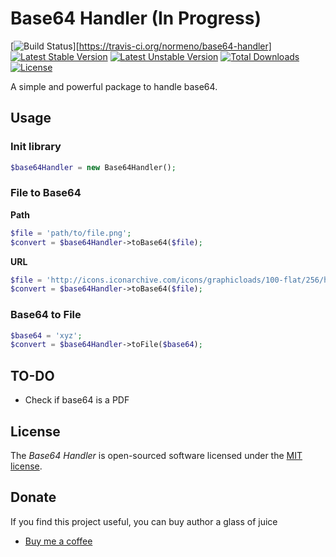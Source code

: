 # Base64 Handler (In Progress)

[![Build Status](https://travis-ci.org/normeno/base64-handler.svg?branch=master)][https://travis-ci.org/normeno/base64-handler]
[![Latest Stable Version](https://poser.pugx.org/normeno/base64-handler/v/stable)](https://packagist.org/packages/normeno/base64-handler)
[![Latest Unstable Version](https://poser.pugx.org/normeno/base64-handler/v/unstable)](https://packagist.org/packages/normeno/base64-handler)
[![Total Downloads](https://poser.pugx.org/normeno/base64-handler/downloads)](https://packagist.org/packages/normeno/base64-handler)
[![License](https://poser.pugx.org/normeno/base64-handler/license)](https://packagist.org/packages/normeno/base64-handler)

A simple and powerful package to handle base64.

## Usage

### Init library

```php
$base64Handler = new Base64Handler();
```

### File to Base64

**Path**

```php
$file = 'path/to/file.png';
$convert = $base64Handler->toBase64($file);
```

**URL**

```php
$file = 'http://icons.iconarchive.com/icons/graphicloads/100-flat/256/home-icon.png';
$convert = $base64Handler->toBase64($file);
```

### Base64 to File

```php
$base64 = 'xyz';
$convert = $base64Handler->toFile($base64);
```

## TO-DO

* Check if base64 is a PDF

## License

The _Base64 Handler_ is open-sourced software licensed under the [MIT license](https://opensource.org/licenses/MIT).

## Donate

If you find this project useful, you can buy author a glass of juice

* [Buy me a coffee](https://www.buymeacoff.ee/normeno)
